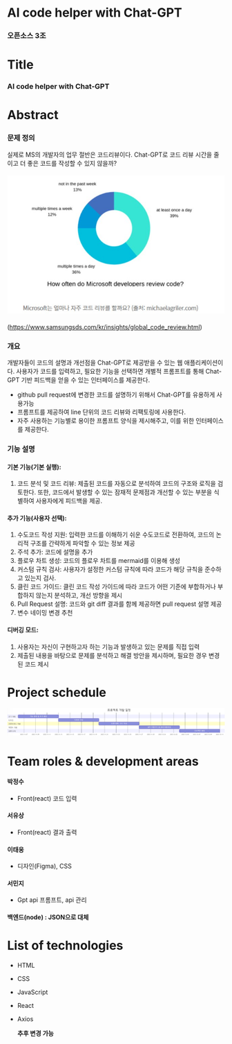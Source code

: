 # AI code helper with Chat-GPT
### 오픈소스 3조

# Title
### AI code helper with Chat-GPT

# Abstract
### 문제 정의
실제로 MS의 개발자의 업무 절반은 코드리뷰이다.
Chat-GPT로 코드 리뷰 시간을 줄이고 더 좋은 코드를 작성할 수 있지 않을까?
#### ![ms](/image/mss.png)
(https://www.samsungsds.com/kr/insights/global_code_review.html)
### 개요
개발자들이 코드의 설명과 개선점을 Chat-GPT로 제공받을 수 있는 웹 애플리케이션이다.  사용자가 코드를 입력하고, 필요한 기능을 선택하면 개별적 프롬프트를 통해 Chat-GPT 기반 피드백을 얻을 수 있는 인터페이스를 제공한다.

- github pull request에 변경한 코드를 설명하기 위해서 Chat-GPT를 유용하게 사용가능
- 프롬프트를 제공하여 line 단위의 코드 리뷰와 리팩토링에 사용한다.
- 자주 사용하는 기능별로 용이한 프롬프트 양식을 제시해주고, 이를 위한 인터페이스를 제공한다.
### 기능 설명
#### 기본 기능(기본 실행): 
1. 코드 분석 및 코드 리뷰: 제출된 코드를 자동으로 분석하여 코드의 구조와 로직을 검토한다. 또한, 코드에서 발생할 수 있는 잠재적 문제점과 개선할 수 있는 부분을 식별하여 사용자에게 피드백을 제공.

#### 추가 기능(사용자 선택):
1. 수도코드 작성 지원: 입력한 코드를 이해하기 쉬운 수도코드로 전환하여, 코드의 논리적 구조를 간략하게 파악할 수 있는 정보 제공
2. 주석 추가: 코드에 설명을 추가
3. 플로우 차트 생성: 코드의 플로우 차트를 mermaid를 이용해 생성
4. 커스텀 규칙 검사: 사용자가 설정한 커스텀 규칙에 따라 코드가 해당 규칙을 준수하고 있는지 검사.
5. 클린 코드 가이드: 클린 코드 작성 가이드에 따라 코드가 어떤 기준에 부합하거나 부합하지 않는지 분석하고, 개선 방향을 제시
6. Pull Request 설명: 코드와 git diff 결과를 함께 제공하면 pull request 설명 제공
7. 변수 네이밍 변경 추천
#### 디버깅 모드: 
1. 사용자는 자신이 구현하고자 하는 기능과 발생하고 있는 문제를 직접 입력
2. 제출된 내용을 바탕으로 문제를 분석하고 해결 방안을 제시하며, 필요한 경우 변경된 코드 제시

# Project schedule
#### ![schedule](/image/chart.png)

# Team roles & development areas
#### 박정수 
- Front(react) 코드 입력 
#### 서유상
- Front(react) 결과 출력  
#### 이태웅
- 디자인(Figma), CSS
#### 서민지
- Gpt api 프롬프트, api 관리
#### 백엔드(node) : JSON으로 대체

# List of technologies  
#### 
- HTML 
- CSS
- JavaScript
- React
- Axios

    **추후 변경 가능**